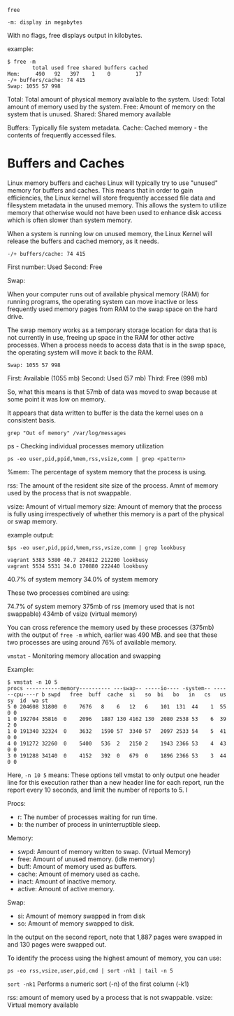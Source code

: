 
```
free

-m: display in megabytes
```

With no flags, free displays output in kilobytes. 

example:

```
$ free -m 
        total used free shared buffers cached 
Mem:     490   92   397    1    0        17 
-/+ buffers/cache: 74 415 
Swap: 1055 57 998
```

Total: Total amount of physical memory available to the system.
Used: Total amount of memory used by the system.
Free: Amount of memory on the system that is unused.
Shared: Shared memory available

Buffers: Typically file system metadata.
Cache: Cached memory - the contents of frequently accessed files.

# Buffers and Caches

Linux memory buffers and caches Linux will typically try to use "unused" memory for buffers and caches. This means that in order to gain efficiencies, the Linux kernel will store frequently accessed file data and filesystem metadata in the unused memory. This allows the system to utilize memory that otherwise would not have been used to enhance disk access which is often slower than system memory.

When a system is running low on unused memory, the Linux Kernel will release the buffers and cached memory, as it needs.

```
-/+ buffers/cache: 74 415 
```

First number: Used
Second: Free

Swap:

When your computer runs out of available physical memory (RAM) for running programs, the operating system can move inactive or less frequently used memory pages from RAM to the swap space on the hard drive.

The swap memory works as a temporary storage location for data that is not currently in use, freeing up space in the RAM for other active processes. When a process needs to access data that is in the swap space, the operating system will move it back to the RAM.


```
Swap: 1055 57 998
```

First: Available (1055 mb)
Second: Used (57 mb)
Third: Free (998 mb)

So, what this means is that 57mb of data was moved to swap because at some point it was low on memory.

It appears that data written to buffer is the data the kernel uses on a consistent basis.


```
grep "Out of memory" /var/log/messages
```

ps - Checking individual processes memory utilization

```
ps -eo user,pid,ppid,%mem,rss,vsize,comm | grep <pattern>
```


%mem:  The percentage of system memory that the process is using.

rss: The amount of the resident site size of the process. Amnt of memory used by the process that is not swappable.

vsize: Amount of virtual memory size: Amount of memory that the process is fully using irrespectively of whether this memory is a part of the physical or swap memory.

example output:

```
$ps -eo user,pid,ppid,%mem,rss,vsize,comm | grep lookbusy

vagrant 5383 5380 40.7 204812 212200 lookbusy
vagrant 5534 5531 34.0 170880 222440 lookbusy
```

40.7% of system memory
34.0% of system memory

These two processes combined are using:

74.7% of system memory
375mb of rss (memory used that is not swappable)
434mb of vsize (virtual memory)

You can cross reference the  memory used by these processes (375mb) with the output of `free -m` which, earlier was 490 MB. and see that these two processes are using around 76% of available memory.


`vmstat` - Monitoring memory allocation and swapping

Example:

```
$ vmstat -n 10 5 
procs -----------memory---------- ---swap-- -----io---- -system-- ------cpu----r b swpd   free  buff  cache  si   so  bi   bo   in   cs   us   sy  id  wa st 
5 0 204608 31800  0    7676   8    6   12   6    101  131  44    1  55   0 0 
1 0 192704 35816  0    2096   1887 130 4162 130  2080 2538 53    6  39   2 0 
1 0 191340 32324  0    3632   1590 57  3340 57   2097 2533 54    5  41   0 0 
4 0 191272 32260  0    5400   536  2   2150 2    1943 2366 53    4  43   0 0 
3 0 191288 34140  0    4152   392  0   679  0    1896 2366 53    3  44   0 0
```

Here, `-n 10 5` means: These options tell vmstat to only output one header line for this execution rather than a new header line for each report, run the report every 10 seconds, and limit the number of reports to 5. I

Procs:
- r: The number of processes waiting for run time.
- b: the number of process in uninterruptible sleep.


Memory:
- swpd: Amount of memory written to swap. (Virtual Memory)
- free: Amount of unused memory. (idle memory)
- buff: Amount of memory used as buffers.
- cache: Amount of memory used as cache.
- inact: Amount of inactive memory.
- active: Amount of active memory.

Swap:
- si: Amount of memory swapped in from disk
- so: Amount of memory swapped to disk.


In the output on the second report, note that 1,887 pages were swapped in and 130 pages were swapped out. 


To identify the process using the highest amount of memory, you can use:

```
ps -eo rss,vsize,user,pid,cmd | sort -nk1 | tail -n 5
```

`sort -nk1` Performs a numeric sort (-n) of the first column (-k1)


rss: amount of memory used by a process that is not swappable.
vsize: Virtual memory available





